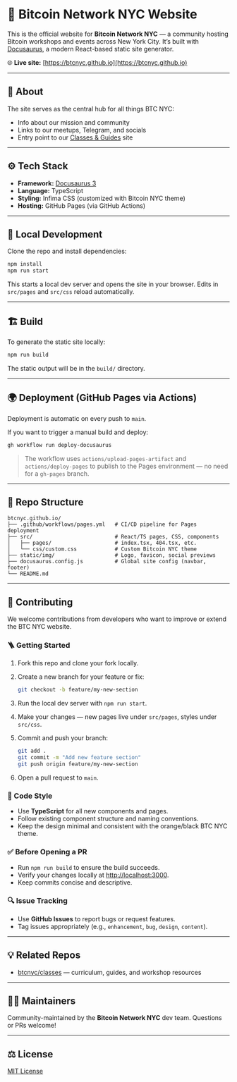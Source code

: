 # 🗽 Bitcoin Network NYC Website

This is the official website for **Bitcoin Network NYC** — a community hosting Bitcoin workshops and events across New York City.
It’s built with [Docusaurus](https://docusaurus.io), a modern React-based static site generator.

🌐 **Live site:** [https://btcnyc.github.io](https://btcnyc.github.io)

---

## 🧭 About

The site serves as the central hub for all things BTC NYC:

* Info about our mission and community
* Links to our meetups, Telegram, and socials
* Entry point to our [Classes & Guides](https://btcnyc.github.io/classes/) site

---

## ⚙️ Tech Stack

* **Framework:** [Docusaurus 3](https://docusaurus.io/)
* **Language:** TypeScript
* **Styling:** Infima CSS (customized with Bitcoin NYC theme)
* **Hosting:** GitHub Pages (via GitHub Actions)

---

## 🚀 Local Development

Clone the repo and install dependencies:

```bash
npm install
npm run start
```

This starts a local dev server and opens the site in your browser.
Edits in `src/pages` and `src/css` reload automatically.

---

## 🏗️ Build

To generate the static site locally:

```bash
npm run build
```

The static output will be in the `build/` directory.

---

## 🌍 Deployment (GitHub Pages via Actions)

Deployment is automatic on every push to `main`.

If you want to trigger a manual build and deploy:

```bash
gh workflow run deploy-docusaurus
```

> The workflow uses `actions/upload-pages-artifact` and `actions/deploy-pages` to publish to the Pages environment — no need for a `gh-pages` branch.

---

## 🧠 Repo Structure

```plaintext
btcnyc.github.io/
├── .github/workflows/pages.yml   # CI/CD pipeline for Pages deployment
├── src/                          # React/TS pages, CSS, components
│   ├── pages/                    # index.tsx, 404.tsx, etc.
│   └── css/custom.css            # Custom Bitcoin NYC theme
├── static/img/                   # Logo, favicon, social previews
├── docusaurus.config.js          # Global site config (navbar, footer)
└── README.md
```

---

## 🤝 Contributing

We welcome contributions from developers who want to improve or extend the BTC NYC website.

### 🪜 Getting Started

1. Fork this repo and clone your fork locally.
2. Create a new branch for your feature or fix:

   ```bash
   git checkout -b feature/my-new-section
   ```
3. Run the local dev server with `npm run start`.
4. Make your changes — new pages live under `src/pages`, styles under `src/css`.
5. Commit and push your branch:

   ```bash
   git add .
   git commit -m "Add new feature section"
   git push origin feature/my-new-section
   ```
6. Open a pull request to `main`.

### 🧩 Code Style

* Use **TypeScript** for all new components and pages.
* Follow existing component structure and naming conventions.
* Keep the design minimal and consistent with the orange/black BTC NYC theme.

### ✅ Before Opening a PR

* Run `npm run build` to ensure the build succeeds.
* Verify your changes locally at [http://localhost:3000](http://localhost:3000).
* Keep commits concise and descriptive.

### 🔍 Issue Tracking

* Use **GitHub Issues** to report bugs or request features.
* Tag issues appropriately (e.g., `enhancement`, `bug`, `design`, `content`).

---

## 💡 Related Repos

* [btcnyc/classes](https://github.com/btcnyc/classes) — curriculum, guides, and workshop resources

---

## 👩‍💻 Maintainers

Community-maintained by the **Bitcoin Network NYC** dev team.
Questions or PRs welcome!

---

## ⚖️ License

[MIT License](LICENSE)
